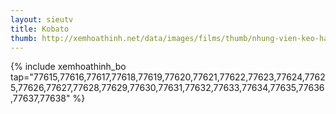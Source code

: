 ```yaml
---
layout: sieutv
title: Kobato
thumb: http://xemhoathinh.net/data/images/films/thumb/nhung-vien-keo-hanh-phuc-kobato-2012.jpg
---
```

{% include xemhoathinh_bo tap="77615,77616,77617,77618,77619,77620,77621,77622,77623,77624,77625,77626,77627,77628,77629,77630,77631,77632,77633,77634,77635,77636,77637,77638" %} 
